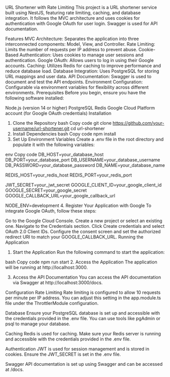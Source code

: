 URL Shortener with Rate Limiting
This project is a URL shortener service built using NestJS, featuring rate limiting, caching, and database integration. It follows the MVC architecture and uses cookies for authentication with Google OAuth for user login. Swagger is used for API documentation.

Features
MVC Architecture: Separates the application into three interconnected components: Model, View, and Controller.
Rate Limiting: Limits the number of requests per IP address to prevent abuse.
Cookie-Based Authentication: Uses cookies to manage user sessions and authentication.
Google OAuth: Allows users to log in using their Google accounts.
Caching: Utilizes Redis for caching to improve performance and reduce database load.
Database Integration: Uses PostgreSQL for storing URL mappings and user data.
API Documentation: Swagger is used to document and test the API endpoints.
Environment Configuration: Configurable via environment variables for flexibility across different environments.
Prerequisites
Before you begin, ensure you have the following software installed:

Node.js (version 14 or higher)
PostgreSQL
Redis
Google Cloud Platform account (for Google OAuth credentials)
Installation
1. Clone the Repository
bash
Copy code
git clone https://github.com/your-username/url-shortener.git
cd url-shortener
2. Install Dependencies
bash
Copy code
npm install
3. Set Up Environment Variables
Create a .env file in the root directory and populate it with the following variables:

env
Copy code
DB_HOST=your_database_host
DB_PORT=your_database_port
DB_USERNAME=your_database_username
DB_PASSWORD=your_database_password
DB_NAME=your_database_name

REDIS_HOST=your_redis_host
REDIS_PORT=your_redis_port

JWT_SECRET=your_jwt_secret
GOOGLE_CLIENT_ID=your_google_client_id
GOOGLE_SECRET=your_google_secret
GOOGLE_CALLBACK_URL=your_google_callback_url

NODE_ENV=development
4. Register Your Application with Google
To integrate Google OAuth, follow these steps:

Go to the Google Cloud Console.
Create a new project or select an existing one.
Navigate to the Credentials section.
Click Create credentials and select OAuth 2.0 Client IDs.
Configure the consent screen and set the authorized redirect URI to match your GOOGLE_CALLBACK_URL.
Running the Application
1. Start the Application
Run the following command to start the application:

bash
Copy code
npm run start
2. Access the Application
The application will be running at http://localhost:3000.

3. Access the API Documentation
You can access the API documentation via Swagger at http://localhost:3000/docs.

Configuration
Rate Limiting
Rate limiting is configured to allow 10 requests per minute per IP address. You can adjust this setting in the app.module.ts file under the ThrottlerModule configuration.

Database
Ensure your PostgreSQL database is set up and accessible with the credentials provided in the .env file. You can use tools like pgAdmin or psql to manage your database.

Caching
Redis is used for caching. Make sure your Redis server is running and accessible with the credentials provided in the .env file.

Authentication
JWT is used for session management and is stored in cookies. Ensure the JWT_SECRET is set in the .env file.

Swagger
API documentation is set up using Swagger and can be accessed at /docs.

